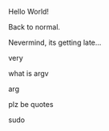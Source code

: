 Hello World!

Back to normal.

Nevermind, its getting late...


very

what is argv

arg

plz be quotes

sudo
